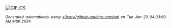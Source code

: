 <div align="justify">
<picture>
    <source media="(prefers-color-scheme: dark)" srcset="https://i.ibb.co/CzJNmjv/output-gif.gif">
    <source media="(prefers-color-scheme: light)" srcset="https://i.ibb.co/CzJNmjv/output-gif.gif">
    <img alt="GIF_OS" src="https://i.ibb.co/CzJNmjv/output-gif.gif">
</picture>

<sub><i>Generated automatically using [x0rzavi/github-readme-terminal](https://github.com/x0rzavi/github-readme-terminal) on Tue Jan 23 04:03:50 AM MSK 2024</i></sub>

</div>

<!-- Image deletion URL: https://ibb.co/6mvVrKb/fbe1190ae74d697a30678a29efc530c9 -->